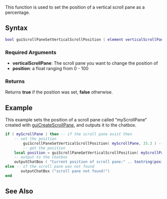 This function is used to set the position of a vertical scroll pane as a percentage.

Syntax
------

``` lua
bool guiScrollPaneSetVerticalScrollPosition ( element verticalScrollPane, float position )
```

### Required Arguments

-   **verticalScrollPane**: The scroll pane you want to change the position of
-   **position**: a float ranging from 0 - 100

### Returns

Returns **true** if the position was set, **false** otherwise.

Example
-------

This example sets the position of a scroll pane called “myScrollPane” created with [guiCreateScrollPane](/docs/guicreatescrollpane.md "wikilink"), and outputs it to the chatbox.

``` lua
if ( myScrollPane ) then -- if the scroll pane exist then
    -- set the position
        guiScrollPaneSetVerticalScrollPosition( myScrollPane, 33.3 ) -- 1/3 from the upside
        -- get the position
    local position = guiScrollPaneGetVerticalScrollPosition( myScrollPane )
    -- output to the chatbox
    outputChatBox ( "Current position of scroll pane:" .. tostring(position) .. "%" )
else -- if the scroll pane was not found
       outputChatBox ("scroll pane not found!")
end
```

See Also
--------
